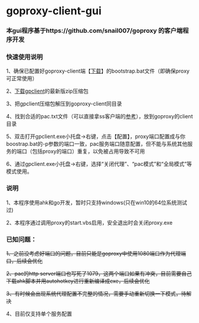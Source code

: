 # goproxy-client-gui
### 本gui程序基于https://github.com/snail007/goproxy 的客户端程序开发

### 快速使用说明

1、确保已配置好goproxy-client端【[下载](https://github.com/snail007/goproxy/releases)】的bootstrap.bat文件（即确保proxy可正常使用）

2、[下载gpclient](https://github.com/fuhuo/goproxy-client-gui/releases)的最新版zip压缩包

3、把gpclient压缩包解压到goproxy-client同目录

4、找到合适的pac.txt文件（可以直接拿ss客户端的[参考](https://github.com/fuhuo/pac/blob/master/pac.txt)），放到goproxy的client目录

5、双击打开gpclient.exe小托盘->右键，点击【配置】，proxy端口配置成与你boostrap.bat的-p参数的端口一致，pac服务端口随意配置，但不能与系统其他服务的端口（包括proxy的端口）重复，以免被占用导致不可用

6、通过gpclient.exe小托盘->右键，选择“关闭代理”、“pac模式”和“全局模式”等模式使用。

### 说明

1、本程序使用ahk和go开发，暂时只支持windows(只在win10的64位系统测试过)

2、本程序通过调用proxy的start.vbs启用，安全退出时会关闭proxy.exe

### 已知问题：

~~1、之前没考虑好端口的问题，目前只能是goproxy中使用1080端口作为代理端口，后续会优化~~

~~2、pac的http server端口也写死了1079，这两个端口如果有冲突，目前需要自己下载ahk脚本并用autohotkey进行重新编译成exe，后续会优化~~

~~3、有时候会出现系统代理配置不完整的情况，需要手动重新切换一下模式，待解决~~

4、目前仅支持单个服务配置

